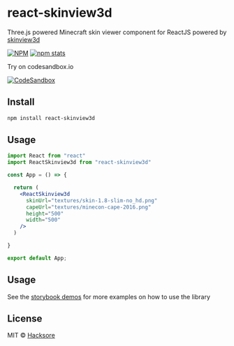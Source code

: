 # react-skinview3d

Three.js powered Minecraft skin viewer component for ReactJS powered by [skinview3d](https://github.com/bs-community/skinview3d)

[![NPM](https://img.shields.io/npm/v/react-skinview3d.svg)](https://www.npmjs.com/package/react-skinview3d)
[![npm stats](https://img.shields.io/npm/dw/react-skinview3d)](https://www.npmjs.com/package/react-skinview3d)

Try on codesandbox.io

[![CodeSandbox](https://img.shields.io/badge/Codesandbox-040404?style=for-the-badge&logo=codesandbox&logoColor=DBDBDB)](https://codesandbox.io/p/sandbox/react-skinview3d-t68jsw)
## Install

```bash
npm install react-skinview3d
```

## Usage

```jsx
import React from "react"
import ReactSkinview3d from "react-skinview3d"

const App = () => {

  return (
    <ReactSkinview3d
      skinUrl="textures/skin-1.8-slim-no_hd.png"
      capeUrl="textures/minecon-cape-2016.png"
      height="500"
      width="500"
    />
  )

}

export default App;
```

## Usage
See the [storybook demos](https://hacksore.github.io/react-skinview3d) for more examples on how to use the library

## License

MIT © [Hacksore](https://github.com/Hacksore)
